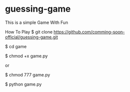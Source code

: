 # guessing-game
This is a simple Game With Fun

How To Play
$ git clone https://github.com/comming-soon-official/guessing-game.git

$ cd game

$ chmod +x game.py

or

$ chmod 777 game.py

$ python game.py

